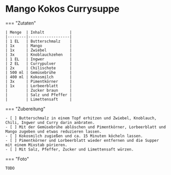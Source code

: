# Mango Kokos Currysuppe

=== "Zutaten"

    | Menge  | Inhalt           |
    |--------|------------------|
    | 1 EL   | Butterschmalz    |
    | 1x     | Mango            |
    | 1x     | Zwiebel          |
    | 3x     | Knoblauchzehen   |
    | 1 EL   | Ingwer           |
    | 2 EL   | Currypulver      |
    | 2x     | Chilischote      |
    | 500 ml | Gemüsebrühe      |
    | 400 ml | Kokosmilch       |
    | 3x     | Pimentkörner     |
    | 1x     | Lorbeerblatt     |
    |        | Zucker braun     |
    |        | Salz und Pfeffer |
    |        | Limettensaft     |

=== "Zubereitung"

    - [ ] Butterschmalz in einem Topf erhitzen und Zwiebel, Knoblauch, Chili, Ingwer und Curry darin anbraten.
    - [ ] Mit der Gemüsebrühe ablöschen und Pimentkörner, Lorbeerblatt und Mango zugeben und etwas reduzieren lassen.
    - [ ] Kokosmilch zugießen und ca. 15 Minuten köcheln lassen.
    - [ ] Pimentkörner und Lorbeerblatt wieder entfernen und die Supper mit einem Mixstab pürieren.
    - [ ] Mit Salz, Pfeffer, Zucker und Limettensaft würzen.

=== "Foto"

    TODO
